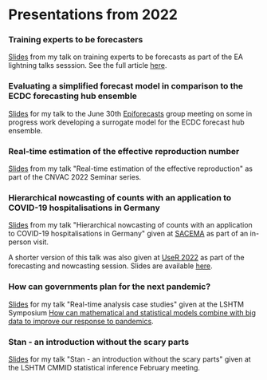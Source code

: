 
# Presentations from 2022

### Training experts to be forecasters

[Slides](https://samabbott.co.uk/presentations/2022/experts-as-forecasters.pdf) from my talk on training experts to be forecasts as part of the EA lightning talks sesssion. See the full article [here](https://forum.effectivealtruism.org/posts/WFbf2d4LHjgvWJCus/cause-exploration-prizes-training-experts-to-be-forecasters).

### Evaluating a simplified forecast model in comparison to the ECDC forecasting hub ensemble

[Slides](https://samabbott.co.uk/presentations/2022/epiforecasts-surrogate-ecdc-ensemble-model.pdf) for my talk to the June 30th [Epiforecasts](https://epiforecasts.io/) group meeting on some in progress work developing a surrogate model for the ECDC forecast hub ensemble. 

### Real-time estimation of the effective reproduction number

[Slides](https://samabbott.co.uk/presentations/2022/CNVAC-real-time-estimation-of-the-reproduction-number.pdf) from my talk "Real-time estimation of the effective reproduction" as part of the CNVAC 2022 Seminar series. 

### Hierarchical nowcasting of counts with an application to COVID-19 hospitalisations in Germany

[Slides](https://samabbott.co.uk/presentations/2022/nowcasting-sacema.pdf) from my talk "Hierarchical nowcasting of counts with an application to COVID-19 hospitalisations in Germany" given at [SACEMA](https://www.sacema.org/about-us/) as part of an in-person visit. 

A shorter version of this talk was also given at [UseR 2022](https://user2022.r-project.org/program/talks/#session-31-forecasting-nowcasting) as part of the forecasting and nowcasting session. Slides are available [here](https://samabbott.co.uk/presentations/2022/nowcasting_useR.pdf).

### How can governments plan for the next pandemic?

[Slides](https://www.samabbott.co.uk/presentations/2022/how-can-governments-prepare-for-the-next-pandemic.pdf) for my talk "Real-time analysis case studies" given at the LSHTM Symposium [How can mathematical and statistical models combine with big data to improve our response to pandemics](https://www.lshtm.ac.uk/newsevents/events/how-can-mathematical-and-statistical-models-combine-big-data-improve-our-response?utm_source=Twitter&utm_medium=Social+Media&utm_campaign=How+can+mathematical+and+statistical+models+combine+with+big+data+to+improve+our+response+to+pandemics%3F).

### Stan - an introduction without the scary parts

[Slides](https://www.samabbott.co.uk/presentations/2022/stan-an-introduction-without-the-scary-parts.pdf) for my talk "Stan - an introduction without the scary parts" given at the LSHTM CMMID statistical inference February meeting.
